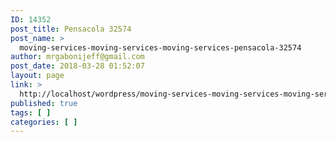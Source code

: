 ```yaml
---
ID: 14352
post_title: Pensacola 32574
post_name: >
  moving-services-moving-services-moving-services-pensacola-32574
author: mrgabonijeff@gmail.com
post_date: 2018-03-28 01:52:07
layout: page
link: >
  http://localhost/wordpress/moving-services-moving-services-moving-services-pensacola-32574/
published: true
tags: [ ]
categories: [ ]
---
```

